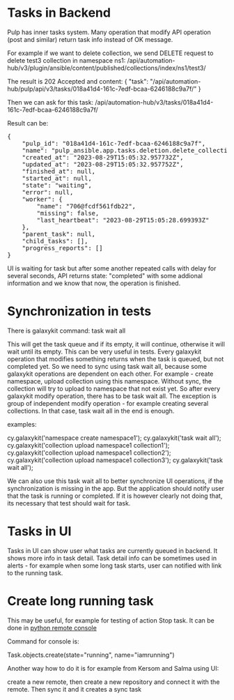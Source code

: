 # Tasks in Backend

Pulp has inner tasks system. Many operation that modify API operation (post and similar) return task info instead of OK message.

For example if we want to delete collection, we send DELETE request to delete test3 collection in namespace ns1:
/api/automation-hub/v3/plugin/ansible/content/published/collections/index/ns1/test3/

The result is 202 Accepted and content:
{
    "task": "/api/automation-hub/pulp/api/v3/tasks/018a41d4-161c-7edf-bcaa-6246188c9a7f/"
}

Then we can ask for this task:
/api/automation-hub/v3/tasks/018a41d4-161c-7edf-bcaa-6246188c9a7f/

Result can be:
<pre>
{
    "pulp_id": "018a41d4-161c-7edf-bcaa-6246188c9a7f",
    "name": "pulp_ansible.app.tasks.deletion.delete_collection",
    "created_at": "2023-08-29T15:05:32.957732Z",
    "updated_at": "2023-08-29T15:05:32.957752Z",
    "finished_at": null,
    "started_at": null,
    "state": "waiting",
    "error": null,
    "worker": {
        "name": "706@fcdf561fdb22",
        "missing": false,
        "last_heartbeat": "2023-08-29T15:05:28.699393Z"
    },
    "parent_task": null,
    "child_tasks": [],
    "progress_reports": []
}
</pre>

UI is waiting for task but after some another repeated calls with delay for several seconds, API returns state: "completed" with some addional information and we know that now, the operation is finished.

# Synchronization in tests
There is galaxykit command:
task wait all

This will get the task queue and if its empty, it will continue, otherwise it will wait until its empty. This can be very useful in tests. Every galaxykit operation that modifies something returns when the task is queued, but not completed yet. So we need to sync using task wait all, because some galaxykit operations are dependent on each other. For example - create namespace, upload collection using this namespace.
Without sync, the collection will try to upload to namespace that not exist yet. So after every galaxykit modify operation, there has
to be task wait all. The exception is group of independent modify operation - for example creating several collections. In that case, task
wait all in the end is enough. 

examples:

cy.galaxykit('namespace create namespace1');
cy.galaxykit('task wait all');
cy.galaxykit('collection upload namespace1 collection1');
cy.galaxykit('collection upload namespace1 collection2');
cy.galaxykit('collection upload namespace1 collection3');
cy.galaxykit('task wait all');

We can also use this task wait all to better synchronize UI operations, if the synchronization is missing in the app. But the application
should notify user that the task is running or completed. If it is however clearly not doing that, its necessary that test should wait for task.


# Tasks in UI

Tasks in UI can show user what tasks are currently queued in backend. It shows more info in task detail.
Task detail info can be sometimes used in alerts - for example when some long task starts, user can notified with link to the running task.

# Create long running task
This may be useful, for example for testing of action Stop task. It can be done in [python remote console](Hub-console-connect-backend.md)

Command for console is:

Task.objects.create(state="running", name="iamrunning")

Another way how to do it is for example from Kersom and Salma using UI:

create a new remote, then create a new repository and connect it with the remote. Then sync it and it creates a sync task

